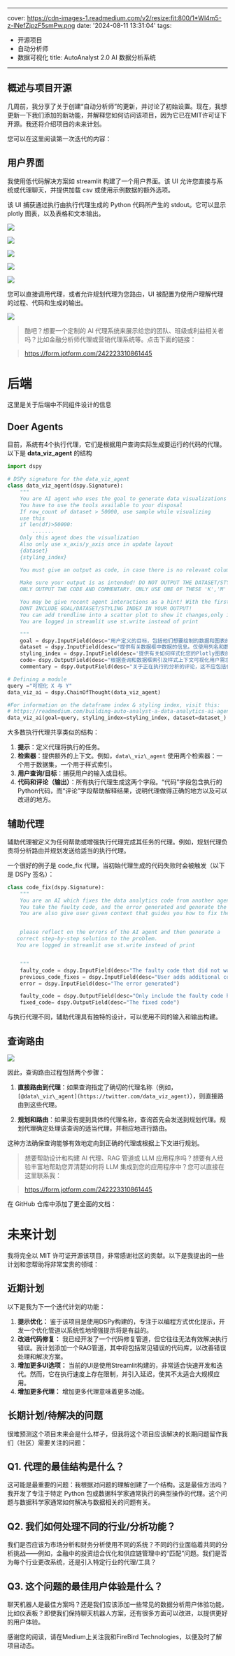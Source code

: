 
---
cover: https://cdn-images-1.readmedium.com/v2/resize:fit:800/1*Wl4m5-z-lNefZjpzF5smPw.png
date: '2024-08-11 13:31:04'
tags:
  - 开源项目
  - 自动分析师
  - 数据可视化
title: AutoAnalyst 2.0  AI 数据分析系统

---


## 概述与项目开源



几周前，我分享了关于创建“自动分析师”的更新，并讨论了初始设置。现在，我想更新一下我们添加的新功能，并解释您如何访问该项目，因为它已在MIT许可证下开源。我还将介绍项目的未来计划。

您可以在这里阅读第一次迭代的内容：

## 用户界面

我使用低代码解决方案如 streamlit 构建了一个用户界面。该 UI 允许您直接与系统或代理聊天，并提供加载 csv 或使用示例数据的额外选项。

该 UI 捕获通过执行由执行代理生成的 Python 代码所产生的 stdout。它可以显示 plotly 图表，以及表格和文本输出。

![](https://cdn-images-1.readmedium.com/v2/resize:fit:800/1*KPiOgSgv3CYsAac8mggBNw.png)

![](https://cdn-images-1.readmedium.com/v2/resize:fit:800/1*UX7Sdtk2Al3OIo-UTlKBWw.png)

![](https://cdn-images-1.readmedium.com/v2/resize:fit:800/1*2hLkqPCme8kFmSL-yxDGxg.png)

![](https://cdn-images-1.readmedium.com/v2/resize:fit:800/1*2dPSLXAQOpK47wLQ8h4hYQ.png)

![](https://cdn-images-1.readmedium.com/v2/resize:fit:800/1*2MDj-NDKTMrw_DHtBAUhrg.png)

您可以直接调用代理，或者允许规划代理为您路由，UI 被配置为使用户理解代理的过程、代码和生成的输出。

![](https://cdn-images-1.readmedium.com/v2/resize:fit:800/1*tX02bNwIuzw6ItzaChWTWg.png)


> 酷吧？想要一个定制的 AI 代理系统来展示给您的团队、班级或利益相关者吗？比如金融分析师代理或营销代理系统等。点击下面的链接：


> <https://form.jotform.com/242223310861445>

# 后端

这里是关于后端中不同组件设计的信息

## Doer Agents

目前，系统有4个执行代理，它们是根据用户查询实际生成要运行的代码的代理。以下是 **data\_viz\_agent** 的结构

```python
import dspy

# DSPy signature for the data_viz_agent
class data_viz_agent(dspy.Signature):
    """
    You are AI agent who uses the goal to generate data visualizations in Plotly.
    You have to use the tools available to your disposal
    If row_count of dataset > 50000, use sample while visualizing 
    use this
    if len(df)>50000:
        .......
    Only this agent does the visualization
    Also only use x_axis/y_axis once in update layout
    {dataset}
    {styling_index}

    You must give an output as code, in case there is no relevant columns, just state that you don't have the relevant information
    
    Make sure your output is as intended! DO NOT OUTPUT THE DATASET/STYLING INDEX 
    ONLY OUTPUT THE CODE AND COMMENTARY. ONLY USE ONE OF THESE 'K','M' or 1,000/1,000,000. NOT BOTH

    You may be give recent agent interactions as a hint! With the first being the latest
    DONT INCLUDE GOAL/DATASET/STYLING INDEX IN YOUR OUTPUT!
    You can add trendline into a scatter plot to show it changes,only if user mentions for it in the query!
    You are logged in streamlit use st.write instead of print

    """
    goal = dspy.InputField(desc="用户定义的目标，包括他们想要绘制的数据和图表的信息")
    dataset = dspy.InputField(desc="提供有关数据框中数据的信息。仅使用列名和数据框名称")
    styling_index = dspy.InputField(desc='提供有关如何样式化您的Plotly图表的说明')
    code= dspy.OutputField(desc="根据查询和数据框索引及样式上下文可视化用户需求的Plotly代码")
    commentary = dspy.OutputField(desc="关于正在执行的分析的评论，这不应包括代码")

# Defining a module
query ="可视化 X 与 Y"
data_viz_ai = dspy.ChainOfThought(data_viz_agent)

#For information on the dataframe index & styling index, visit this: 
# https://readmedium.com/building-auto-analyst-a-data-analytics-ai-agentic-system-3ac2573dcaf0
data_viz_ai(goal=query, styling_index=styling_index, dataset=dataset_)
```
大多数执行代理共享类似的结构：

1. **提示**：定义代理将执行的任务。
2. **检索器**：提供额外的上下文。例如，`data\_viz\_agent` 使用两个检索器：一个用于数据集，一个用于样式索引。
3. **用户查询/目标**：捕获用户的输入或目标。
4. **代码和评论（输出）**：所有执行代理生成这两个字段。“代码”字段包含执行的Python代码，而“评论”字段帮助解释结果，说明代理做得正确的地方以及可以改进的地方。

## 辅助代理

辅助代理被定义为任何帮助或增强执行代理完成其任务的代理。例如，规划代理负责将分析路由并规划发送给适当的执行代理。

一个很好的例子是 code\_fix 代理，当初始代理生成的代码失败时会被触发（以下是 DSPy 签名）：

```python
class code_fix(dspy.Signature):
    """
    You are an AI which fixes the data analytics code from another agent, your fixed code should only fix the faulty part of the code, rest should remain the same
    You take the faulty code, and the error generated and generate the fixed code that performs the exact analysis the faulty code intends to do
    You are also give user given context that guides you how to fix the code!


    please reflect on the errors of the AI agent and then generate a 
   correct step-by-step solution to the problem.
   You are logged in streamlit use st.write instead of print


    """
    faulty_code = dspy.InputField(desc="The faulty code that did not work")
    previous_code_fixes = dspy.InputField(desc="User adds additional context that might help solve the problem")
    error = dspy.InputField(desc="The error generated")

    faulty_code = dspy.OutputField(desc="Only include the faulty code here")
    fixed_code= dspy.OutputField(desc="The fixed code")
```
与执行代理不同，辅助代理具有独特的设计，可以使用不同的输入和输出构建。

## 查询路由

![](https://cdn-images-1.readmedium.com/v2/resize:fit:800/1*o3WjielYSYKA0mQakPuyRw.png)

因此，查询路由过程包括两个步骤：

1. **直接路由到代理**：如果查询指定了确切的代理名称（例如，`[@data\_viz\_agent](https://twitter.com/data_viz_agent)`），则直接路由到这些代理。

2. **规划和路由**：如果没有提到具体的代理名称，查询首先会发送到规划代理。规划代理确定处理该查询的适当代理，并相应地进行路由。

这种方法确保查询能够有效地定向到正确的代理或根据上下文进行规划。

> 想要帮助设计和构建 AI 代理、RAG 管道或 LLM 应用程序吗？想要有人经验丰富地帮助您弄清楚如何将 LLM 集成到您的应用程序中？您可以直接在这里联系我：

> <https://form.jotform.com/242223310861445>

在 GitHub 仓库中添加了更全面的文档：

# 未来计划

我将完全以 MIT 许可证开源该项目，非常感谢社区的贡献。以下是我提出的一些计划和您帮助将非常宝贵的领域：

## 近期计划

以下是我为下一个迭代计划的功能：

1. **提示优化：** 鉴于该项目是使用DSPy构建的，专注于以编程方式优化提示，开发一个优化管道以系统性地增强提示将是有益的。
2. **改进代码修复：** 我已经开发了一个代码修复管道，但它往往无法有效解决执行错误。我计划添加一个RAG管道，其中将包括常见错误的代码库，以改善错误处理和解决方案。
3. **增加更多UI选项：** 当前的UI是使用Streamlit构建的，非常适合快速开发和迭代。然而，它在执行速度上存在限制，并引入延迟，使其不太适合大规模应用。
4. **增加更多代理：** 增加更多代理意味着更多功能。

## 长期计划/待解决的问题

很难预测这个项目未来会是什么样子，但我将这个项目应该解决的长期问题留作我们（社区）需要关注的问题：

## Q1. 代理的最佳结构是什么？

这可能是最重要的问题：我根据对问题的理解创建了一个结构。这是最佳方法吗？我开发了专注于特定 Python 包或数据科学家通常执行的典型操作的代理。这个问题与数据科学家通常如何解决与数据相关的问题有关。

## Q2. 我们如何处理不同的行业/分析功能？

我们是否应该为市场分析和财务分析使用不同的系统？不同的行业面临着共同的分析挑战——例如，金融中的投资组合优化和供应链管理中的“匹配”问题。我们是否为每个行业更改系统，还是引入特定行业的代理/工具？

## Q3. 这个问题的最佳用户体验是什么？

聊天机器人是最佳方案吗？还是我们应该添加一些常见的数据分析用户体验功能，比如仪表板？即使我们保持聊天机器人方案，还有很多方面可以改进，以提供更好的用户体验。

感谢您的阅读，请在Medium上关注我和FireBird Technologies，以便及时了解项目动态。
